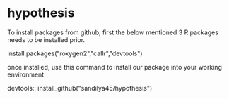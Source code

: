 # hypothesis

To install packages from github, first the below mentioned 3 R packages needs to be installed prior.

install.packages("roxygen2","callr","devtools") 

once installed, use this command to install our package into your working environment

devtools:: install_github("sandilya45/hypothesis")  
